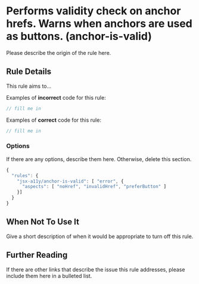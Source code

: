 # Performs validity check on anchor hrefs. Warns when anchors are used as buttons. (anchor-is-valid)

Please describe the origin of the rule here.

## Rule Details

This rule aims to...

Examples of **incorrect** code for this rule:

```js
// fill me in
```

Examples of **correct** code for this rule:

```js
// fill me in
```

### Options

If there are any options, describe them here. Otherwise, delete this section.

```js
{
  "rules": {
    "jsx-a11y/anchor-is-valid": [ "error", {
      "aspects": [ "noHref", "invalidHref", "preferButton" ]
    }]
  }
}
```

## When Not To Use It

Give a short description of when it would be appropriate to turn off this rule.

## Further Reading

If there are other links that describe the issue this rule addresses, please include them here in a bulleted list.
